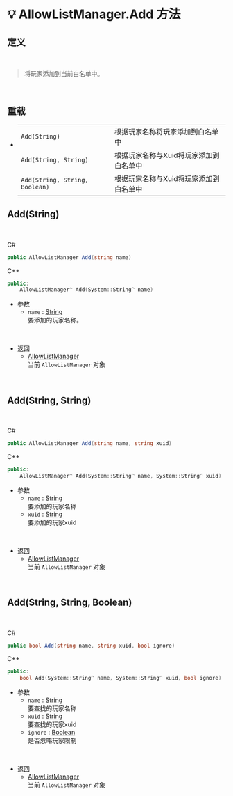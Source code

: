 # 💡 AllowListManager.Add 方法

## 定义

<br>

> 将玩家添加到当前白名单中。

<br>

## 重载
- 
    |||
    |-|-|
    |`Add(String)`|根据玩家名称将玩家添加到白名单中|
    |`Add(String, String)`|根据玩家名称与Xuid将玩家添加到白名单中|
    |`Add(String, String, Boolean)`|根据玩家名称与Xuid将玩家添加到白名单中|

## Add(String)

<br>

C#
```C#
public AllowListManager Add(string name)
```
C++
```C++
public:
    AllowListManager^ Add(System::String^ name)
```

- 参数
  - `name` : [String](https://docs.microsoft.com/zh-cn/DotNET/api/system.string?view=net-6.0)  
    要添加的玩家名称。

<br>

- 返回
  - [AllowListManager](zh_CN/NET/APIs/Namespace/LLNET.AllowList/AllowListManager.md)  
    当前 `AllowListManager` 对象
  
<br>

## Add(String, String)

<br>

C#
```C#
public AllowListManager Add(string name, string xuid)
```
C++
```C++
public:
    AllowListManager^ Add(System::String^ name, System::String^ xuid)
```

- 参数
  - `name` : [String](https://docs.microsoft.com/zh-cn/DotNET/api/system.string?view=net-6.0)  
    要添加的玩家名称
  - `xuid` : [String](https://docs.microsoft.com/zh-cn/DotNET/api/system.string?view=net-6.0)  
    要添加的玩家xuid

<br>

- 返回
  - [AllowListManager](zh_CN/NET/APIs/Namespace/LLNET.AllowList/AllowListManager.md)  
    当前 `AllowListManager` 对象
  
<br>

## Add(String, String, Boolean)

<br>

C#
```C#
public bool Add(string name, string xuid, bool ignore)
```
C++
```C++
public:
    bool Add(System::String^ name, System::String^ xuid, bool ignore)
```

- 参数
  - `name` : [String](https://docs.microsoft.com/zh-cn/DotNET/api/system.string?view=net-6.0)  
    要查找的玩家名称
  - `xuid` : [String](https://docs.microsoft.com/zh-cn/DotNET/api/system.string?view=net-6.0)  
    要查找的玩家xuid
  - `ignore` : [Boolean](https://docs.microsoft.com/zh-cn/DotNET/api/system.boolean?view=net-6.0)  
    是否忽略玩家限制

<br>

- 返回
  - [AllowListManager](zh_CN/NET/APIs/Namespace/LLNET.AllowList/AllowListManager.md)  
    当前 `AllowListManager` 对象
  
<br>